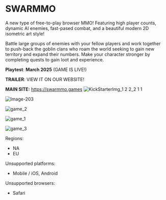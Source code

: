# SWARMMO

A new type of free-to-play browser MMO! Featuring high player counts, dynamic AI enemies, fast-pased combat, and a beautiful modern 2D isometric art style!

Battle large groups of enemies with your fellow players and work together to push-back the goblin clans who roam the world seeking to gain new territory and expand their numbers. 
Make your character stronger by completing quests to gain loot and experience. 



**Playtest**:  **March 2025** (GAME IS LIVE!)

**TRAILER**: VIEW IT ON OUR WEBSITE!


**MAIN SITE:** https://swarmmo.games
![KickStarterImg_1 2 2_2 1 1](https://github.com/user-attachments/assets/44a42cf9-647b-41ec-bc60-c1993f25a2a0)

![Image-203](https://github.com/user-attachments/assets/fcbaf0f7-1f41-4417-9237-0d75fe54ae62)

![game_2](https://github.com/user-attachments/assets/865de44a-33bc-4a46-b0c8-adee222db2ec)

![game_1](https://github.com/user-attachments/assets/1da3106d-30a3-4a10-9d34-707034950709)

![game_3](https://github.com/user-attachments/assets/be1eed0f-d497-46a3-a7dd-7eaef591ae68)


Regions:

- NA 
- EU



Unsupported platforms:
- Mobile / iOS, Android

Unsupported browsers:
- Safari
